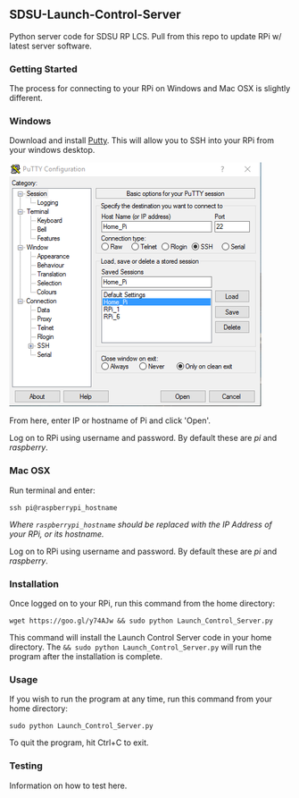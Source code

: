 ## SDSU-Launch-Control-Server

Python server code for SDSU RP LCS. Pull from this repo to update RPi w/ latest server software.

### Getting Started

The process for connecting to your RPi on Windows and Mac OSX is slightly different. 

### Windows

Download and install [Putty]. This will allow you to SSH into your RPi from your windows desktop.

![Putty Screenshot](artwork/putty.png?raw=true)

From here, enter IP or hostname of Pi and click 'Open'.

Log on to RPi using username and password. By default these are _pi_ and _raspberry_.

### Mac OSX

Run terminal and enter:
```
ssh pi@raspberrypi_hostname
```
_Where `raspberrypi_hostname` should be replaced with the IP Address of your RPi, or its hostname._

Log on to RPi using username and password. By default these are _pi_ and _raspberry_.

### Installation

Once logged on to your RPi, run this command from the home directory:
```
wget https://goo.gl/y74AJw && sudo python Launch_Control_Server.py
```
This command will install the Launch Control Server code in your home directory. The `&& sudo python Launch_Control_Server.py` will run the program after the installation is complete. 

### Usage

If you wish to run the program at any time, run this command from your home directory:
```
sudo python Launch_Control_Server.py
```
To quit the program, hit Ctrl+C to exit.

### Testing

Information on how to test here.

[Putty]: http://www.putty.org/

